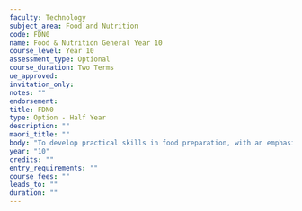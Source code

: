 ```yaml
---
faculty: Technology
subject_area: Food and Nutrition
code: FDN0
name: Food & Nutrition General Year 10
course_level: Year 10
assessment_type: Optional
course_duration: Two Terms
ue_approved: 
invitation_only: 
notes: ""
endorsement: 
title: FDN0
type: Option - Half Year
description: ""
maori_title: ""
body: "To develop practical skills in food preparation, with an emphasis on healthy eating and understanding of nutritional needs. Students will also have the opportunity to look at different cultures and their influence on New Zealand eating patterns."
year: "10"
credits: ""
entry_requirements: ""
course_fees: ""
leads_to: ""
duration: ""
---
```

